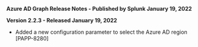 **Azure AD Graph Release Notes - Published by Splunk January 19, 2022**


**Version 2.2.3 - Released January 19, 2022**

* Added a new configuration parameter to select the Azure AD region [PAPP-8280]
